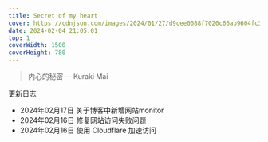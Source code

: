 ```yaml
---
title: Secret of my heart
cover: https://cdnjson.com/images/2024/01/27/d9cee0088f7020c66ab9604fc379f52c.jpg
date: 2024-02-04 21:05:01
top: 1
coverWidth: 1500
coverHeight: 780
---
```


> 内心的秘密 -- Kuraki Mai

更新日志
- 2024年02月17日 关于博客中新增网站monitor
- 2024年02月16日 修复网站访问失败问题
- 2024年02月16日 使用 Cloudflare 加速访问